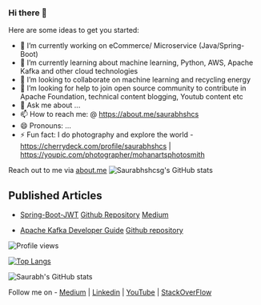 ### Hi there 👋

Here are some ideas to get you started:

- 🔭 I’m currently working on eCommerce/ Microservice (Java/Spring-Boot)
- 🌱 I’m currently learning about machine learning, Python, AWS, Apache Kafka and other cloud technologies
- 👯 I’m looking to collaborate on machine learning and recycling energy
- 🤔 I’m looking for help to join open source community to contribute in Apache Foundation, technical content blogging, Youtub content etc
- 💬 Ask me about ...
- 📫 How to reach me: @ https://about.me/saurabhshcs
- 😄 Pronouns: ...
- ⚡ Fun fact: I do photography and explore the world - https://cherrydeck.com/profile/saurabhshcs | https://youpic.com/photographer/mohanartsphotosmith

Reach out to me via [about.me](https://about.me/saurabhshcs)
![Saurabhshcsg's GitHub stats](https://github-readme-stats.vercel.app/api?username=saurabhshcs&theme=dark&show_icons=true)

## Published Articles
- [Spring-Boot-JWT](https://www.linkedin.com/embed/feed/update/urn:li:share:6737576978368536576)
  [Github Repository](https://github.com/saurabhshcs/bootifyjpajwt/edit/main/README.md)
  [Medium](https://saurabhshcs.medium.com/spring-boot-jwt-token-based-resource-authentication-javamailsender-6430a847db55)
  
- [Apache Kafka Developer Guide](https://www.linkedin.com/posts/saurabhshcs_saurabhshcsapache-kafka-developer-guide-activity-6768696800892243968-N2xv)
  [Github repository](https://github.com/saurabhshcs/apache-kafka-developer-guide)


![Profile views](https://komarev.com/ghpvc/?username=saurabhshcs)

[![Top Langs](https://github-readme-stats.vercel.app/api/top-langs/?username=saurabhshcs&show_icons=true&theme=highcontrast)](https://github.com/saurabhshcs/github-readme-stats)

![Saurabh's GitHub stats](https://github-readme-stats.vercel.app/api?username=saurabhshcs&show_icons=true&theme=highcontrast)

Follow me on - [Medium](https://saurabhshcs.medium.com) | [Linkedin](https://www.linkedin.com/in/saurabhshcs/) | [YouTube](https://www.youtube.com/channel/UCSQqjPw7_tfx1Ie4yYHbcxQ?pbjreload=102) | [StackOverFlow](https://stackoverflow.com/users/10719720/saurabhshcs?tab=profile)

